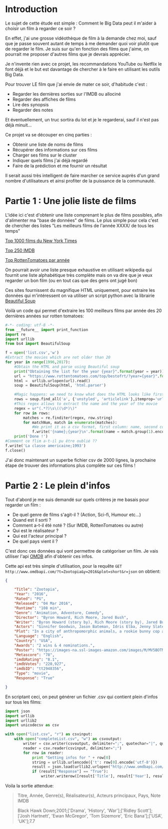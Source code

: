 # Introduction
Le sujet de cette étude est simple : Comment le Big Data peut il m'aider à choisir un film à regarder ce soir ?

En effet, j'ai une grosse vidéothèque de film à la demande chez moi, sauf que je passe souvent autant de temps à me demander quoi voir plutôt que de regarder le film. Je suis sur qu'en fonction des films que j'aime, on pourrait me proposer d'autres films que je devrais apprécier.

Je n'invente rien avec ce projet, les recommandations YouTube ou Netflix le font déjà et le but est davantage de chercher à le faire en utilisant les outils Big Data.

Pour trouver LE film que j'ai envie de mater ce soir, d'habitude c'est :

* Regarder les dernières sorties sur l'IMDB ou allociné
* Regarder des affiches de films
* Lire des synopsis
* Regarder des notes

Et éventuellement, un truc sortira du lot et je le regarderai, sauf il n'est pas déjà minuit...

Ce projet va se découper en cinq parties :

* Obtenir une liste de noms de films
* Récupérer des informations sur ces films
* Charger ses films sur le cluster 
* Indiquer quels films j'ai déjà regardé
* Faire de la prédiction et me fournir un résultat

Il serait aussi très intelligent de faire marcher ce service auprès d'un grand nombre d'utilisateurs et ainsi profiter de la puissance de la communauté.

# Partie 1 : Une jolie liste de films 

L'idée ici c'est d'obtenir une liste comprenant le plus de films possibles, afin d'alimenter ma "base de données" de films. Le plus simple pour cela c'est de chercher des listes "Les meilleurs films de l'année XXXX/ de tous les temps"

[Top 1000 films du New York Times](http://www.nytimes.com/ref/movies/1000best.html)

[Top 250 IMDB](http://www.imdb.com/chart/top)

[Top RottenTomatoes par année](https://www.rottentomatoes.com/top/bestofrt/?year=2016)

On pourrait avoir une liste presque exhaustive en utilisant wikipedia qui fournit une liste alphabétique très complète mais on va dire que je veux regarder un bon film (ou en tout cas que des gens ont jugé bon)

Ces sites fournissent du magnifique HTML uniquement, pour extraire les données qui m'intéressent on va utiliser un script python avec la librairie [Beautiful Soup](https://www.crummy.com/software/BeautifulSoup/bs4/doc/)

Voilà un code qui permet d'extraire les 100 meilleurs films par année des 20 dernières années sur rotten tomatoes:

```python
#-*- coding: utf-8 -*-
from __future__ import print_function
import re
import urllib
from bs4 import BeautifulSoup

f = open('list.csv','w')
#Extract the movies which are not older than 20
for year in range(1996,2017):
    #Obtain the HTML and parse using Beautiful soup
    print("Obtaining the list for the year {year}".format(year = year))
    url = "https://www.rottentomatoes.com/top/bestofrt/?year={year}".format(year = year)
    html =  urllib.urlopen(url).read()
    soup = BeautifulSoup(html, 'html.parser')

    #Magic happens: we need to know what does the HTML looks like first, but we can then extract everything
    rows = soup.find_all('a', {'unstyled', 'articlelink'},itemprop='url')
    #This regex allows to extract the name and the year of the movie
    regex = ur"(.*?)\s\((\d*)\)"
    for row in rows:
        matches = re.finditer(regex, row.string)
        for matchNum, match in enumerate(matches):
            #We print it as a csv format, first column: name, second column: year
            f.write('{name};{year}\n'.format(name = match.group(1).encode('utf-8'), year = match.group(2)))
    print('Done !')
#Comment ce flim a-t-il pu être oublié ??
f.write('La classe americaine;1993')
f.close()
```

J'ai donc maintenant un superbe fichier csv de 2000 lignes, la prochaine étape de trouver des informations plus complète sur ces films !

# Partie 2 : Le plein d'infos
Tout d'abord je me suis demandé sur quels critères je me basais pour regarder un film :

* De quel genre de films s'agit-il ? (Action, Sci-fi, Humour etc...)
* Quand est il sorti ?
* Comment a-t-il été noté ? (Sur IMDB, RottenTomatoes ou autre)
* Qui est le réalisateur ?
* Qui est l'acteur principal ?
* De quel pays vient il ?

C'est donc ces données qui vont permettre de catégoriser un film.
Je vais utiliser l'api [OMDB](https://www.omdbapi.com/) afin d'obtenir ces infos.

Cette api est très simple d'utilisation, pour la requête `GET http://www.omdbapi.com/?t=Zootopia&y=2016&plot=short&r=json` on obtient:

```json
{

    "Title": "Zootopia",
    "Year": "2016",
    "Rated": "PG",
    "Released": "04 Mar 2016",
    "Runtime": "108 min",
    "Genre": "Animation, Adventure, Comedy",
    "Director": "Byron Howard, Rich Moore, Jared Bush",
    "Writer": "Byron Howard (story by), Rich Moore (story by), Jared Bush (story by), Jim Reardon (story by), Josie Trinidad (story by), Phil Johnston (story by), Jennifer Lee (story by), Jared Bush (screenplay), Phil Johnston (screenplay)",
    "Actors": "Ginnifer Goodwin, Jason Bateman, Idris Elba, Jenny Slate",
    "Plot": "In a city of anthropomorphic animals, a rookie bunny cop and a cynical con artist fox must work together to uncover a conspiracy.",
    "Language": "English",
    "Country": "USA",
    "Awards": "2 wins & 4 nominations.",
    "Poster": "https://images-na.ssl-images-amazon.com/images/M/MV5BOTMyMjEyNzIzMV5BMl5BanBnXkFtZTgwNzIyNjU0NzE@._V1_SX300.jpg",
    "Metascore": "78",
    "imdbRating": "8.1",
    "imdbVotes": "220,927",
    "imdbID": "tt2948356",
    "Type": "movie",
    "Response": "True"

}
```

En scriptant ceci, on peut générer un fichier .csv qui contient plein d'infos sur tous les films:

```python
import json
import urllib
import urllib2
import unicodecsv as csv

with open("list.csv", "r") as csvinput:
    with open("completeList.csv", "w") as csvoutput:
        writer = csv.writer(csvoutput, delimiter=";", quotechar="|", quoting=csv.QUOTE_MINIMAL, encoding='utf-8')
        reader = csv.reader(csvinput, delimiter=";")
        for row in reader:
            print "Getting infos for " + row[0]
            string = urllib.urlencode({'t': row[0].encode('utf-8')})
            result = json.load(urllib2.urlopen("http://www.omdbapi.com/?{title}&y={year}&plot=short&r=json".format(title=string, year=row[1])))
            if (result["Response"] == "True"):
                writer.writerow([result['Title'], result['Year'], result['Genre'].encode('utf-8').split(', '), result['Director'].encode('utf-8').split(', '), result['Actors'].encode('utf-8').split(', '), result['Country'].encode('utf-8').split(', '), result['imdbRating']])
```

Voila la sortie attendue:

> Titre, Année, Genre(s), Réalisateur(s), Acteurs principaux, Pays, Note IMDB
>
> Black Hawk Down;2001;['Drama', 'History', 'War'];['Ridley Scott'];['Josh Hartnett', 'Ewan McGregor', 'Tom Sizemore', 'Eric Bana'];['USA', 'UK'];7.7
